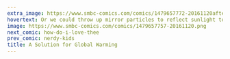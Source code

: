 ```yaml
---
extra_image: https://www.smbc-comics.com/comics/1479657772-20161120after.png
hovertext: Or we could throw up mirror particles to reflect sunlight to space and our shameful reflections back at us.
image: https://www.smbc-comics.com/comics/1479657757-20161120.png
next_comic: how-do-i-love-thee
prev_comic: nerdy-kids
title: A Solution for Global Warming
---
```



